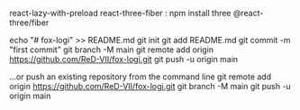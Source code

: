 



react-lazy-with-preload
react-three-fiber               :           npm install three @react-three/fiber 





echo "# fox-logi" >> README.md
git init
git add README.md
git commit -m "first commit"
git branch -M main
git remote add origin https://github.com/ReD-VII/fox-logi.git
git push -u origin main

…or push an existing repository from the command line
git remote add origin https://github.com/ReD-VII/fox-logi.git
git branch -M main
git push -u origin main